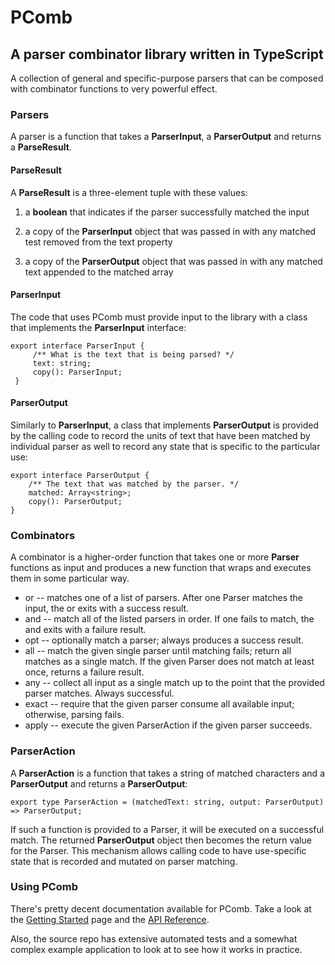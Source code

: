 # PComb
## A parser combinator library written in TypeScript
A collection of general and specific-purpose parsers that can be composed with combinator functions to very powerful effect.
### Parsers
A parser is a function that takes a **ParserInput**, a **ParserOutput** and returns a **ParseResult**.
#### ParseResult
A **ParseResult** is a three-element tuple with these values:

1. a **boolean** that indicates if the parser successfully matched the input 

2. a copy of the **ParserInput** object that was passed in with any matched test removed from the text property

3. a copy of the **ParserOutput** object that was passed in with any matched text appended to the matched array

#### ParserInput
The code that uses PComb must provide input to the library with a class that implements the **ParserInput** interface:
```
export interface ParserInput {
     /** What is the text that is being parsed? */
     text: string;
     copy(): ParserInput;
 }
 ```

 #### ParserOutput
 Similarly to **ParserInput**, a class that implements **ParserOutput** is provided by the calling code to record the units of text that have been matched by individual parser as well to record any state that is specific to the particular use:
 ```
 export interface ParserOutput {
     /** The text that was matched by the parser. */
     matched: Array<string>;
     copy(): ParserOutput;
 }
 ```

### Combinators
A combinator is a higher-order function that takes one or more **Parser** functions as input and produces a new function that wraps and executes them in some particular way.
+ or -- matches one of a list of parsers. After one Parser matches the input, the or exits with a success result.
+ and -- match all of the listed parsers in order. If one fails to match, the and exits with a failure result.
+ opt -- optionally match a parser; always produces a success result.
+ all -- match the given single parser until matching fails; return all matches as a single match. If the given Parser does not match at least once, returns a failure result.
+ any -- collect all input as a single match up to the point that the provided parser matches. Always successful.
+ exact -- require that the given parser consume all available input; otherwise, parsing fails.
+ apply -- execute the given ParserAction if the given parser succeeds.

### ParserAction
A **ParserAction** is a function that takes a string of matched characters and a **ParserOutput** and returns a **ParserOutput**:
```
export type ParserAction = (matchedText: string, output: ParserOutput) => ParserOutput;
```
If such a function is provided to a Parser, it will be executed on a successful match. The returned **ParserOutput** object then becomes the return value for the Parser. This mechanism allows calling code to have use-specific state that is recorded and mutated on parser matching.

### Using PComb
There's pretty decent documentation available for PComb. Take a look at the [Getting Started](https://chiselapp.com/user/acrossland/repository/pcomb/wiki?name=Getting+Started) page and the [API Reference](https://chiselapp.com/user/acrossland/repository/pcomb/wiki?name=API+Reference).

Also, the source repo has extensive automated tests and a somewhat complex example application to look at to see how it works in practice.
